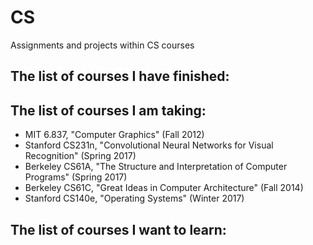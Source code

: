 # CS
Assignments and projects within CS courses

## The list of courses I have finished:


## The list of courses I am taking:
- MIT 6.837, "Computer Graphics" (Fall 2012)
- Stanford CS231n, "Convolutional Neural Networks for Visual Recognition" (Spring 2017)
- Berkeley CS61A, "The Structure and Interpretation of Computer Programs" (Spring 2017)
- Berkeley CS61C, "Great Ideas in Computer Architecture" (Fall 2014)
- Stanford CS140e, "Operating Systems" (Winter 2017)

## The list of courses I want to learn:
